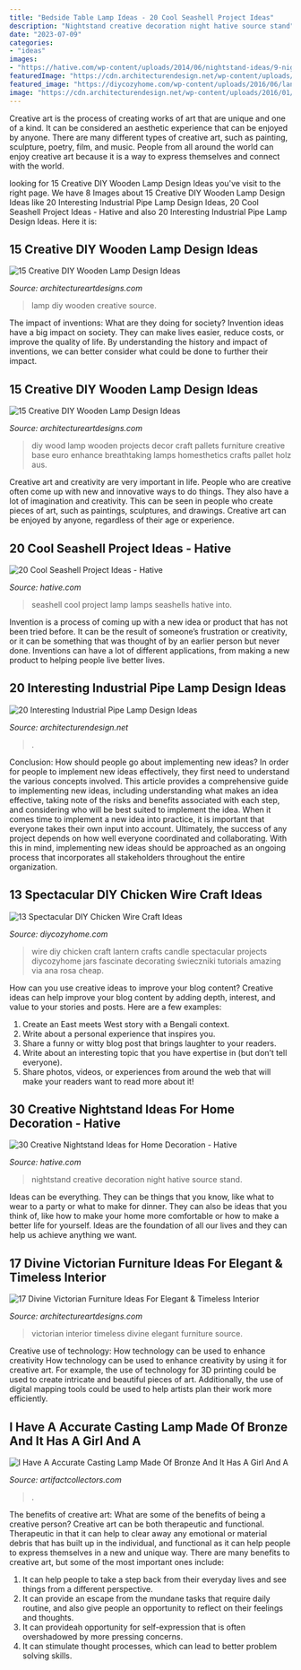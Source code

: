 ```yaml
---
title: "Bedside Table Lamp Ideas - 20 Cool Seashell Project Ideas"
description: "Nightstand creative decoration night hative source stand"
date: "2023-07-09"
categories:
- "ideas"
images:
- "https://hative.com/wp-content/uploads/2014/06/nightstand-ideas/9-night-stand-ideas.jpg"
featuredImage: "https://cdn.architecturendesign.net/wp-content/uploads/2016/01/AD-Interesting-Industrial-Pipe-Lamp-Design-Ideas-13.jpg"
featured_image: "https://diycozyhome.com/wp-content/uploads/2016/06/lantern-3.jpg"
image: "https://cdn.architecturendesign.net/wp-content/uploads/2016/01/AD-Interesting-Industrial-Pipe-Lamp-Design-Ideas-13.jpg"
---
```



Creative art is the process of creating works of art that are unique and one of a kind. It can be considered an aesthetic experience that can be enjoyed by anyone. There are many different types of creative art, such as painting, sculpture, poetry, film, and music. People from all around the world can enjoy creative art because it is a way to express themselves and connect with the world.

	

		
looking for 15 Creative DIY Wooden Lamp Design Ideas you've visit to the right page. We have 8 Images about 15 Creative DIY Wooden Lamp Design Ideas like 20 Interesting Industrial Pipe Lamp Design Ideas, 20 Cool Seashell Project Ideas - Hative and also 20 Interesting Industrial Pipe Lamp Design Ideas. Here it is:
		
    
## 15 Creative DIY Wooden Lamp Design Ideas

<img loading=lazy src="https://www.architectureartdesigns.com/wp-content/uploads/2015/06/247.jpg" onerror="this.onerror=null;this.src='https://tse4.mm.bing.net/th?id=OIP.qQBbkbkvlGO9xi6RHrQKTQHaKO&amp;pid=15.1';" alt="15 Creative DIY Wooden Lamp Design Ideas">

_Source: architectureartdesigns.com_

>lamp diy wooden creative source. 

	

The impact of inventions: What are they doing for society?
Invention ideas have a big impact on society. They can make lives easier, reduce costs, or improve the quality of life. By understanding the history and impact of inventions, we can better consider what could be done to further their impact.

    
## 15 Creative DIY Wooden Lamp Design Ideas

<img loading=lazy src="https://www.architectureartdesigns.com/wp-content/uploads/2015/06/645.jpg" onerror="this.onerror=null;this.src='https://tse1.mm.bing.net/th?id=OIP.qJNFo-Zqxhy77RCWwpi9hgHaE3&amp;pid=15.1';" alt="15 Creative DIY Wooden Lamp Design Ideas">

_Source: architectureartdesigns.com_

>diy wood lamp wooden projects decor craft pallets furniture creative base euro enhance breathtaking lamps homesthetics crafts pallet holz aus. 

	

Creative art and creativity are very important in life. People who are creative often come up with new and innovative ways to do things. They also have a lot of imagination and creativity. This can be seen in people who create pieces of art, such as paintings, sculptures, and drawings. Creative art can be enjoyed by anyone, regardless of their age or experience.

    
## 20 Cool Seashell Project Ideas - Hative

<img loading=lazy src="https://hative.com/wp-content/uploads/2014/12/seashell-project-ideas/13-seashell-lamp.jpg" onerror="this.onerror=null;this.src='https://tse2.mm.bing.net/th?id=OIP.qCJraIMZYB5f4uhH387v3AHaLd&amp;pid=15.1';" alt="20 Cool Seashell Project Ideas - Hative">

_Source: hative.com_

>seashell cool project lamp lamps seashells hative into. 

	

Invention is a process of coming up with a new idea or product that has not been tried before. It can be the result of someone’s frustration or creativity, or it can be something that was thought of by an earlier person but never done. Inventions can have a lot of different applications, from making a new product to helping people live better lives.

    
## 20 Interesting Industrial Pipe Lamp Design Ideas

<img loading=lazy src="https://cdn.architecturendesign.net/wp-content/uploads/2016/01/AD-Interesting-Industrial-Pipe-Lamp-Design-Ideas-13.jpg" onerror="this.onerror=null;this.src='https://tse2.mm.bing.net/th?id=OIP.uQuqeNdghW3OgeyNx0LucQHaKU&amp;pid=15.1';" alt="20 Interesting Industrial Pipe Lamp Design Ideas">

_Source: architecturendesign.net_

>. 

	

Conclusion: How should people go about implementing new ideas?
In order for people to implement new ideas effectively, they first need to understand the various concepts involved. This article provides a comprehensive guide to implementing new ideas, including understanding what makes an idea effective, taking note of the risks and benefits associated with each step, and considering who will be best suited to implement the idea.
When it comes time to implement a new idea into practice, it is important that everyone takes their own input into account. Ultimately, the success of any project depends on how well everyone coordinated and collaborating. With this in mind, implementing new ideas should be approached as an ongoing process that incorporates all stakeholders throughout the entire organization.

    
## 13 Spectacular DIY Chicken Wire Craft Ideas

<img loading=lazy src="https://diycozyhome.com/wp-content/uploads/2016/06/lantern-3.jpg" onerror="this.onerror=null;this.src='https://tse1.mm.bing.net/th?id=OIP.ilGoiL352Gl_isL8dvDhUQHaKe&amp;pid=15.1';" alt="13 Spectacular DIY Chicken Wire Craft Ideas">

_Source: diycozyhome.com_

>wire diy chicken craft lantern crafts candle spectacular projects diycozyhome jars fascinate decorating świeczniki tutorials amazing via ana rosa cheap. 

	

How can you use creative ideas to improve your blog content?
Creative ideas can help improve your blog content by adding depth, interest, and value to your stories and posts. Here are a few examples:
1. Create an East meets West story with a Bengali context.
2. Write about a personal experience that inspires you.
3. Share a funny or witty blog post that brings laughter to your readers.
4. Write about an interesting topic that you have expertise in (but don’t tell everyone).  
5. Share photos, videos, or experiences from around the web that will make your readers want to read more about it!

    
## 30 Creative Nightstand Ideas For Home Decoration - Hative

<img loading=lazy src="https://hative.com/wp-content/uploads/2014/06/nightstand-ideas/9-night-stand-ideas.jpg" onerror="this.onerror=null;this.src='https://tse3.mm.bing.net/th?id=OIP.X-A9YlZOrcAb8qs67NDQvgHaKb&amp;pid=15.1';" alt="30 Creative Nightstand Ideas for Home Decoration - Hative">

_Source: hative.com_

>nightstand creative decoration night hative source stand. 

	

Ideas can be everything. They can be things that you know, like what to wear to a party or what to make for dinner. They can also be ideas that you think of, like how to make your home more comfortable or how to make a better life for yourself. Ideas are the foundation of all our lives and they can help us achieve anything we want.

    
## 17 Divine Victorian Furniture Ideas For Elegant &amp; Timeless Interior

<img loading=lazy src="https://www.architectureartdesigns.com/wp-content/uploads/2016/12/12-9-630x414.jpg" onerror="this.onerror=null;this.src='https://tse3.mm.bing.net/th?id=OIP.GTv2i4Qmvk86cmH_AdI_WgHaE3&amp;pid=15.1';" alt="17 Divine Victorian Furniture Ideas For Elegant &amp; Timeless Interior">

_Source: architectureartdesigns.com_

>victorian interior timeless divine elegant furniture source. 

	

Creative use of technology: How technology can be used to enhance creativity
How technology can be used to enhance creativity by using it for creative art. For example, the use of technology for 3D printing could be used to create intricate and beautiful pieces of art. Additionally, the use of digital mapping tools could be used to help artists plan their work more efficiently.

    
## I Have A Accurate Casting Lamp Made Of Bronze And It Has A Girl And A

<img loading=lazy src="https://d29jd5m3t61t9.cloudfront.net/artifactcollectors.com/images/fbfiles/images/625w/IMG_0626_1__v_1517515025.JPG" onerror="this.onerror=null;this.src='https://tse4.mm.bing.net/th?id=OIP.jZ3bh64K9fjzq1N_v9LGcgHaJ3&amp;pid=15.1';" alt="I Have A Accurate Casting Lamp Made Of Bronze And It Has A Girl And A">

_Source: artifactcollectors.com_

>. 

	

The benefits of creative art: What are some of the benefits of being a creative person?
Creative art can be both therapeutic and functional. Therapeutic in that it can help to clear away any emotional or material debris that has built up in the individual, and functional as it can help people to express themselves in a new and unique way. There are many benefits to creative art, but some of the most important ones include: 
1. It can help people to take a step back from their everyday lives and see things from a different perspective.
2. It can provide an escape from the mundane tasks that require daily routine, and also give people an opportunity to reflect on their feelings and thoughts. 
3. It can provideah opportunity for self-expression that is often overshadowed by more pressing concerns. 
4. It can stimulate thought processes, which can lead to better problem solving skills.

